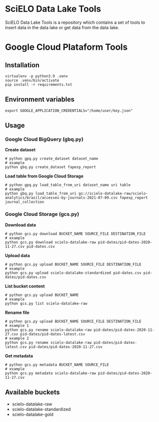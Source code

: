 # SciELO Data Lake Tools
SciELO Data Lake Tools is a repository which contains a set of tools to insert data in the data lake or get data from the data lake.

# Google Cloud Plataform Tools

## Installation

```shell
virtualenv -p python3.9 .venv
source .venv/bin/activate
pip install -r requirements.txt
```

## Environment variables

`export GOOGLE_APPLICATION_CREDENTIALS="/home/user/key.json"`

## Usage

### Google Cloud BigQuery (gbq.py)

__Create dataset__
```shell
# python gpq.py create_dataset dataset_name
# example
python gbq.py create_dataset fapesp_report
```

__Load table from Google Cloud Storage__
```shell
# python gpq.py load_table_from_uri dataset_name uri table
# example
python gbq.py load_table_from_uri gs://scielo-datalake-raw/scielo-analytics/brazil/accesses-by-journals-2021-07-09.csv fapesp_report journal_collection
```

### Google Cloud Storage (gcs.py)

__Download data__
```shell
# python gcs.py download BUCKET_NAME SOURCE_FILE DESTINATION_FILE
# example
python gcs.py download scielo-datalake-raw pid-dates/pid-dates-2020-11-27.csv pid-dates.csv
```

__Upload data__
```shell
# python gcs.py upload BUCKET_NAME SOURCE_FILE DESTINATION_FILE
# example
python gcs.py upload scielo-datalake-standardized pid-dates.csv pid-dates/pid-dates.csv
```

__List bucket content__
```shell
# python gcs.py upload BUCKET_NAME
# example
python gcs.py list scielo-datalake-raw
```

__Rename file__
```shell
# python gcs.py upload BUCKET_NAME SOURCE_FILE DESTINATION_FILE
# example 1
python gcs.py rename scielo-datalake-raw pid-dates/pid-dates-2020-11-27.csv pid-dates/pid-dates-latest.csv
# example 2
python gcs.py rename scielo-datalake-raw pid-dates/pid-dates-latest.csv pid-dates/pid-dates-2020-11-27.csv
```

__Get metadata__
```shell
# python gcs.py metadata BUCKET_NAME SOURCE_FILE
# example
python gcs.py metadata scielo-datalake-raw pid-dates/pid-dates-2020-11-27.csv
```

## Available buckets

- scielo-datalake-raw
- scielo-datalake-standardized
- scielo-datalake-gold
